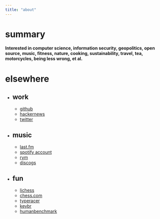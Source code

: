 ```yaml
---
title: "about" 
---
```

# summary




#### Interested in computer science, information security, geopolitics, open source, music, fitness, nature, cooking, sustainability, travel, tea, motorcycles, being less wrong, et al.




# elsewhere


 * ## work 
    * [github](https://github.com/7te "github") 
    * [hackernews](https://news.ycombinator.com/user?id=gjkhkldajghl "hackernews") 
    * [twitter](https://twitter.com/kanyewest "twitter") 

 * ## music
    * [last.fm](https://www.last.fm/user/jl- "last.fm") 
    * [spotify account](https://open.spotify.com/user/124951816 "spotify") 
    * [rym](https://rateyourmusic.com/~jljljl "rateyourmusic") 
    * [discogs](https://www.discogs.com/user/jl- "discogs")
 
 * ## fun 
    * [lichess](https://lichess.org/@/iqdf "lichess") 
    * [chess.com](https://www.chess.com/member/xxioa "chess.com") 
    * [typeracer](https://data.typeracer.com/pit/profile?user=thonkang "typeracer")
    * [keybr](https://www.keybr.com/profile/a484jkf "keybr") 
    * [humanbenchmark](https://humanbenchmark.com/users/5dbc56aad333e000011ecfb1 "humanbenchmark") 
